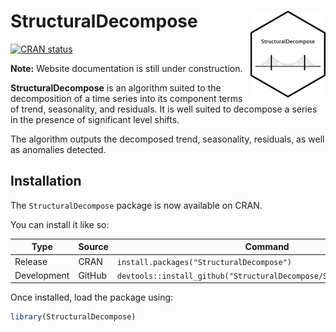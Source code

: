 
# StructuralDecompose <img src='man/figures/logo.png' align="right" height="139" />

<!-- badges: start -->

[![CRAN
status](https://www.r-pkg.org/badges/version/StructuralDecompose)](https://CRAN.R-project.org/package=StructuralDecompose)

<!-- badges: end -->

**Note:** Website documentation is still under construction.

**StructuralDecompose** is an algorithm suited to the decomposition of a
time series into its component terms of trend, seasonality, and
residuals. It is well suited to decompose a series in the presence of
significant level shifts.

The algorithm outputs the decomposed trend, seasonality, residuals, as
well as anomalies detected.

## Installation

The `StructuralDecompose` package is now available on CRAN.

You can install it like so:

| Type        | Source | Command                                                               |
|-------------|--------|-----------------------------------------------------------------------|
| Release     | CRAN   | `install.packages("StructuralDecompose")`                             |
| Development | GitHub | `devtools::install_github("StructuralDecompose/StructuralDecompose")` |

Once installed, load the package using:

``` r
library(StructuralDecompose)
```
